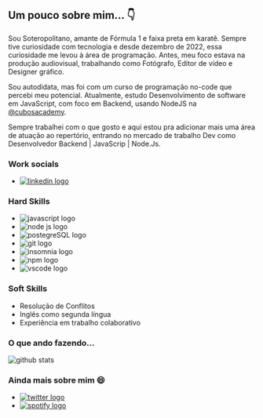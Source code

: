 ## Um pouco sobre mim... 👇


Sou Soteropolitano, amante de Fórmula 1 e faixa preta em karatê. Sempre tive curiosidade com tecnologia e desde dezembro de 2022, essa curiosidade me levou à área de programação. Antes, meu foco estava na produção audiovisual, trabalhando como Fotógrafo, Editor de vídeo e Designer gráfico. 

Sou autodidata, mas foi com um curso de programação no-code que percebi meu potencial. Atualmente, estudo Desenvolvimento de software em JavaScript, com foco em Backend, usando NodeJS na [@cubosacademy](https://cubos.academy).

Sempre trabalhei com o que gosto e aqui estou pra adicionar mais uma área de atuação ao repertório, entrando no mercado de trabalho Dev como Desenvolvedor Backend | JavaScrip | Node.Js.

### Work socials
* [![linkedin logo](https://img.shields.io/badge/LinkedIn-303030?style=for-the-badge&logo=linkedin&logoColor=FFF44F)](https://www.linkedin.com/in/fernando-zome)

### Hard Skills
* ![javascript logo](https://img.shields.io/badge/JavaScript-303030?style=for-the-badge&logo=javascript&logoColor=FFF44F)
* ![node js logo](https://img.shields.io/badge/Node%20js-303030?style=for-the-badge&logo=nodedotjs&logoColor=FFF44F)
* ![postegreSQL logo](https://img.shields.io/badge/PostgreSQL-303030?style=for-the-badge&logo=postgresql&logoColor=FFF44F)
* ![git logo](https://img.shields.io/badge/GIT-303030?style=for-the-badge&logo=git&logoColor=FFF44F)
* ![insomnia logo](https://img.shields.io/badge/Insomnia-303030?style=for-the-badge&logo=Insomnia&logoColor=FFF44F)
* ![npm logo](https://img.shields.io/badge/npm-303030?style=for-the-badge&logo=npm&logoColor=FFF44F)
* ![vscode logo](https://img.shields.io/badge/VSCode-303030?style=for-the-badge&logo=visual%20studio%20code&logoColor=FFF44F)
  
### Soft Skills
* Resolução de Conflitos
* Inglês como segunda língua
* Experiência em trabalho colaborativo


### O que ando fazendo...

![github stats](https://github-readme-stats-git-masterrstaa-rickstaa.vercel.app/api?username=fernandozome&theme=gruvbox)

### Ainda mais sobre mim 😄
* [![twitter logo](https://img.shields.io/badge/Twitter-303030?style=for-the-badge&logo=twitter&logoColor=FFF44F)](https://twitter.com/fernandozome)
* [![spotify logo](https://img.shields.io/badge/Spotify-303030?&style=for-the-badge&logo=spotify&logoColor=FFF44F)](https://open.spotify.com/user/fernandozome)

